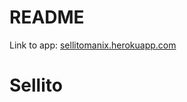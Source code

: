 # README

Link to app: <a href="https://sellitomanix.herokuapp.com/">sellitomanix.herokuapp.com</a>
# Sellito

